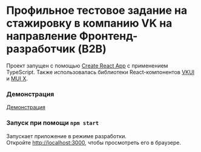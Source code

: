 # Профильное тестовое задание на стажировку в компанию VK на направление Фронтенд-разработчик (B2B)

Проект запущен с помощью [Create React App](https://github.com/facebook/create-react-app) с применением TypeScript. Также использовалась библиотеки React-компонентов [VKUI](https://github.com/VKCOM/VKUI) и [MUI X](https://mui.com/x/introduction/).

### Демонстрация

[Демонстрация](https://letow.github.io/vk-form/)


### Запуск при помощи `npm start`

Запускает приложение в режиме разработки.\
Откройте [http://localhost:3000](http://localhost:3000), чтобы просмотреть его в браузере.

